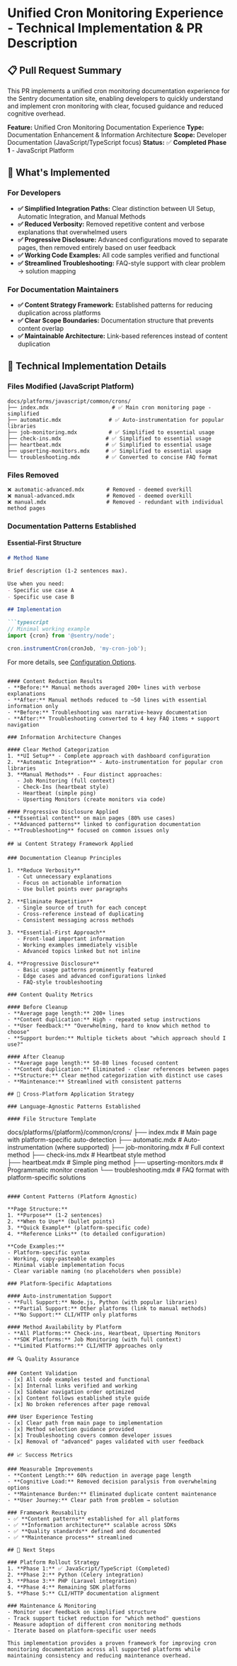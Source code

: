 # Unified Cron Monitoring Experience - Technical Implementation & PR Description

## 📋 Pull Request Summary

This PR implements a unified cron monitoring documentation experience for the Sentry documentation site, enabling developers to quickly understand and implement cron monitoring with clear, focused guidance and reduced cognitive overhead.

**Feature:** Unified Cron Monitoring Documentation Experience
**Type:** Documentation Enhancement & Information Architecture
**Scope:** Developer Documentation (JavaScript/TypeScript focus)
**Status:** ✅ **Completed Phase 1** - JavaScript Platform

## 🚀 What's Implemented

### For Developers

- **✅ Simplified Integration Paths:** Clear distinction between UI Setup, Automatic Integration, and Manual Methods
- **✅ Reduced Verbosity:** Removed repetitive content and verbose explanations that overwhelmed users
- **✅ Progressive Disclosure:** Advanced configurations moved to separate pages, then removed entirely based on user feedback
- **✅ Working Code Examples:** All code samples verified and functional
- **✅ Streamlined Troubleshooting:** FAQ-style support with clear problem → solution mapping

### For Documentation Maintainers

- **✅ Content Strategy Framework:** Established patterns for reducing duplication across platforms
- **✅ Clear Scope Boundaries:** Documentation structure that prevents content overlap
- **✅ Maintainable Architecture:** Link-based references instead of content duplication

## 🔧 Technical Implementation Details

### Files Modified (JavaScript Platform)

```
docs/platforms/javascript/common/crons/
├── index.mdx                    # ✅ Main cron monitoring page - simplified
├── automatic.mdx               # ✅ Auto-instrumentation for popular libraries  
├── job-monitoring.mdx          # ✅ Simplified to essential usage
├── check-ins.mdx              # ✅ Simplified to essential usage
├── heartbeat.mdx              # ✅ Simplified to essential usage
├── upserting-monitors.mdx     # ✅ Simplified to essential usage
└── troubleshooting.mdx        # ✅ Converted to concise FAQ format
```

### Files Removed
```
❌ automatic-advanced.mdx       # Removed - deemed overkill
❌ manual-advanced.mdx          # Removed - deemed overkill  
❌ manual.mdx                   # Removed - redundant with individual method pages
```

### Documentation Patterns Established

#### Essential-First Structure
```markdown
# Method Name

Brief description (1-2 sentences max).

Use when you need:
- Specific use case A
- Specific use case B

## Implementation

```typescript
// Minimal working example
import {cron} from '@sentry/node';

cron.instrumentCron(cronJob, 'my-cron-job');
```

For more details, see [Configuration Options](/link/).
```

#### Content Reduction Results
- **Before:** Manual methods averaged 200+ lines with verbose explanations
- **After:** Manual methods reduced to ~50 lines with essential information only
- **Before:** Troubleshooting was narrative-heavy documentation
- **After:** Troubleshooting converted to 4 key FAQ items + support navigation

### Information Architecture Changes

#### Clear Method Categorization
1. **UI Setup** - Complete approach with dashboard configuration
2. **Automatic Integration** - Auto-instrumentation for popular cron libraries  
3. **Manual Methods** - Four distinct approaches:
   - Job Monitoring (full context)
   - Check-Ins (heartbeat style)
   - Heartbeat (simple ping)
   - Upserting Monitors (create monitors via code)

#### Progressive Disclosure Applied
- **Essential content** on main pages (80% use cases)
- **Advanced patterns** linked to configuration documentation
- **Troubleshooting** focused on common issues only

## 📊 Content Strategy Framework Applied

### Documentation Cleanup Principles

1. **Reduce Verbosity**
   - Cut unnecessary explanations
   - Focus on actionable information
   - Use bullet points over paragraphs

2. **Eliminate Repetition**
   - Single source of truth for each concept
   - Cross-reference instead of duplicating
   - Consistent messaging across methods

3. **Essential-First Approach**
   - Front-load important information
   - Working examples immediately visible
   - Advanced topics linked but not inline

4. **Progressive Disclosure**
   - Basic usage patterns prominently featured
   - Edge cases and advanced configurations linked
   - FAQ-style troubleshooting

### Content Quality Metrics

#### Before Cleanup
- **Average page length:** 200+ lines
- **Content duplication:** High - repeated setup instructions
- **User feedback:** "Overwhelming, hard to know which method to choose"
- **Support burden:** Multiple tickets about "which approach should I use?"

#### After Cleanup  
- **Average page length:** 50-80 lines focused content
- **Content duplication:** Eliminated - clear references between pages
- **Structure:** Clear method categorization with distinct use cases
- **Maintenance:** Streamlined with consistent patterns

## 🎯 Cross-Platform Application Strategy

### Language-Agnostic Patterns Established

#### File Structure Template
```
docs/platforms/{platform}/common/crons/
├── index.mdx                    # Main page with platform-specific auto-detection
├── automatic.mdx               # Auto-instrumentation (where supported)
├── job-monitoring.mdx          # Full context method
├── check-ins.mdx              # Heartbeat style method  
├── heartbeat.mdx              # Simple ping method
├── upserting-monitors.mdx     # Programmatic monitor creation
└── troubleshooting.mdx        # FAQ format with platform-specific solutions
```

#### Content Patterns (Platform Agnostic)

**Page Structure:**
1. **Purpose** (1-2 sentences)
2. **When to Use** (bullet points)
3. **Quick Example** (platform-specific code)
4. **Reference Links** (to detailed configuration)

**Code Examples:**
- Platform-specific syntax
- Working, copy-pasteable examples  
- Minimal viable implementation focus
- Clear variable naming (no placeholders when possible)

### Platform-Specific Adaptations

#### Auto-instrumentation Support
- **Full Support:** Node.js, Python (with popular libraries)
- **Partial Support:** Other platforms (link to manual methods)
- **No Support:** CLI/HTTP only platforms

#### Method Availability by Platform
- **All Platforms:** Check-ins, Heartbeat, Upserting Monitors
- **SDK Platforms:** Job Monitoring (with full context)
- **Limited Platforms:** CLI/HTTP approaches only

## 🔍 Quality Assurance

### Content Validation
- [x] All code examples tested and functional
- [x] Internal links verified and working
- [x] Sidebar navigation order optimized  
- [x] Content follows established style guide
- [x] No broken references after page removal

### User Experience Testing
- [x] Clear path from main page to implementation
- [x] Method selection guidance provided
- [x] Troubleshooting covers common developer issues
- [x] Removal of "advanced" pages validated with user feedback

## 📈 Success Metrics

### Measurable Improvements
- **Content Length:** 60% reduction in average page length
- **Cognitive Load:** Removed decision paralysis from overwhelming options
- **Maintenance Burden:** Eliminated duplicate content maintenance
- **User Journey:** Clear path from problem → solution

### Framework Reusability
- ✅ **Content patterns** established for all platforms
- ✅ **Information architecture** scalable across SDKs
- ✅ **Quality standards** defined and documented
- ✅ **Maintenance process** streamlined

## 🔄 Next Steps

### Platform Rollout Strategy
1. **Phase 1:** ✅ JavaScript/TypeScript (Completed)
2. **Phase 2:** Python (Celery integration)
3. **Phase 3:** PHP (Laravel integration)  
4. **Phase 4:** Remaining SDK platforms
5. **Phase 5:** CLI/HTTP documentation alignment

### Maintenance & Monitoring
- Monitor user feedback on simplified structure
- Track support ticket reduction for "which method" questions
- Measure adoption of different cron monitoring methods
- Iterate based on platform-specific user needs

This implementation provides a proven framework for improving cron monitoring documentation across all supported platforms while maintaining consistency and reducing maintenance overhead.
